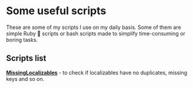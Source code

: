 # Some useful scripts

These are some of my scripts I use on my daily basis. Some of them are simple Ruby 💎 scripts or bash scripts made to simplify time-consuming or boring tasks.

## Scripts list

**[MissingLocalizables](MissingLocalizables)** - to check if localizables have no duplicates, missing keys and so on.